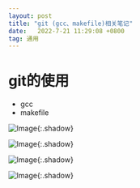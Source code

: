 ```yaml
---
layout: post
title: "git (gcc、makefile)相关笔记"
date:   2022-7-21 11:29:08 +0800
tag: 通用
---
```


# git的使用



+ gcc
+ makefile

![Image](https://xusenfeng.github.io/myimages/15.jpg){:.shadow}

![Image](https://xusenfeng.github.io/myimages/16.jpg){:.shadow}

![Image](https://xusenfeng.github.io/myimages/17.jpg){:.shadow}

![Image](https://xusenfeng.github.io/myimages/18.jpg){:.shadow}